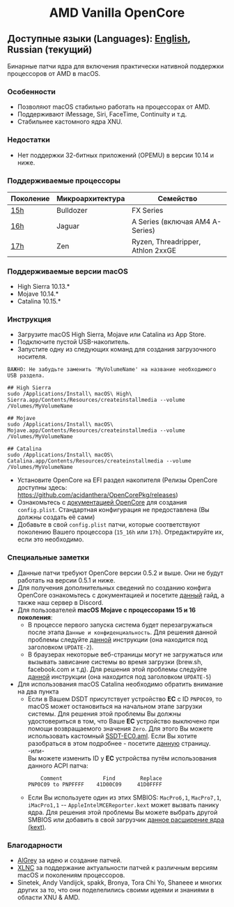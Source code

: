 <span align="center">
<h1>AMD Vanilla OpenCore</h1>
</span>

## Доступные языки (Languages): [English](../README.md), Russian (текущий)
Бинарные патчи ядра для включения практически нативной поддержки процессоров от AMD в macOS.

### Особенности
- Позволяют macOS стабильно работать на процессорах от AMD.
- Поддерживают iMessage, Siri, FaceTime, Continuity и т.д.
- Стабильнее кастомного ядра XNU.

### Недостатки
- Нет поддержки 32-битных приложений (OPEMU) в версии 10.14 и ниже.

### Поддерживаемые процессоры
| Поколение | Микроархитектура | Семейство |
|--------|---------|----------|
|   [15h](https://github.com/AMD-OSX/AMD_Vanilla/tree/opencore/15h_16h)  | Bulldozer | FX Series|
|   [16h](https://github.com/AMD-OSX/AMD_Vanilla/tree/opencore/15h_16h)  | Jaguar | A Series (включая AM4 A-Series) |
|   [17h](https://github.com/AMD-OSX/AMD_Vanilla/tree/opencore/17h) | Zen | Ryzen, Threadripper, Athlon 2xxGE | <br />

### Поддерживаемые версии macOS
- High Sierra 10.13.*
- Mojave 10.14.*
- Catalina 10.15.*

### Инструкция
- Загрузите macOS High Sierra, Mojave или Catalina из App Store.
- Подключите пустой USB-накопитель.
- Запустите одну из следующих команд для создания загрузочного носителя.
```
ВАЖНО: Не забудьте заменить 'MyVolumeName' на название необходимого USB раздела.

## High Sierra
sudo /Applications/Install\ macOS\ High\ Sierra.app/Contents/Resources/createinstallmedia --volume /Volumes/MyVolumeName

## Mojave
sudo /Applications/Install\ macOS\ Mojave.app/Contents/Resources/createinstallmedia --volume /Volumes/MyVolumeName

## Catalina
sudo /Applications/Install\ macOS\ Catalina.app/Contents/Resources/createinstallmedia --volume /Volumes/MyVolumeName
```
- Установите OpenCore на EFI раздел накопителя (Релизы OpenCore доступны здесь: https://github.com/acidanthera/OpenCorePkg/releases)
- Ознакомьтесь с [документацией OpenCore](https://github.com/acidanthera/OpenCorePkg/blob/master/Docs/Configuration.pdf) для создания `config.plist`. Стандартная конфигурация не предоставлена (Вы должны создать её сами)
- Добавьте в свой `config.plist` патчи, которые соответствуют поколению Вашего процессора (`15_16h` или `17h`). Отредактируйте их, если это необходимо.

### Специальные заметки
- Данные патчи требуют OpenCore версии 0.5.2 и выше. Они не будут работать на версии 0.5.1 и ниже.
- Для получения дополнительных сведений по созданию конфига OpenCore ознакомьтесь с документацией и посетите [данный](https://khronokernel-2.gitbook.io/opencore-vanilla-desktop-guide/) гайд, а также наш сервер в Discord.
- Для пользователей **macOS Mojave c процессорами 15 и 16 поколения**:
  - В процессе первого запуска система  будет перезагружаться после этапа `Данные и конфиденциальность`. Для решения данной проблемы следуйте [данной](https://www.insanelymac.com/forum/topic/335877-amd-mojave-kernel-development-and-testing/?do=findComment&comment=2658085) инструкции (она находится под заголовком `UPDATE-2`).
  - В браузерах некоторые веб-страницы могут не загружаться или вызывать зависание системы во время загрузки (brew.sh, facebook.com и т.д). Для решения этой проблемы следуйте [данной](https://www.insanelymac.com/forum/topic/335877-amd-mojave-kernel-development-and-testing/?do=findComment&comment=2661857) инструкции (она находится под заголовком `UPDATE-5`)
- Для использования macOS Catalina необходимо обратить внимание на два пункта
   - Если в Вашем DSDT присутствует устройство **EC** с ID `PNP0C09`, то macOS может остановиться на начальном этапе загрузки системы. Для решения этой проблемы Вы должны удостовериться в том, что Ваше **EC** устройство выключено при помощи возвращаемого значения `Zero`. Для этого Вы можете использовать кастомный [SSDT-EC0.aml](./Extra/SSDT-EC0.aml). Если Вы хотите разобраться в этом подробнее - посетите [данную](https://github.com/acidanthera/OpenCorePkg/blob/5e020bb06b33f12fa8b404cc3d1effaa5fbc00ea/Docs/AcpiSamples/SSDT-EC.dsl#L33) страницу.
    <br> -или- <br> Вы можете изменить ID у **EC** устройства путём использования данного ACPI патча:
      ```
          Comment             Find        Replace
      PNP0C09 to PNPFFFF    41D00C09     41D0FFFF
      ```
  - Если Вы используете один из этих SMBIOS: `MacPro6,1`, `MacPro7,1`, `iMacPro1,1` -- `AppleIntelMCEReporter.kext` может вызвать панику ядра. Для решения этой проблемы Вы можете выбрать другой SMBIOS или добавить в свой загрузчик [данное расширение ядра (kext)](./Extra).

### Благодарности
- [AlGrey](https://github.com/AlGreyy) за идею и создание патчей.
- [XLNC](https://github.com/XLNCs) за поддержание актуальности патчей к различным версиям macOS и поколениям процессоров.
- Sinetek, Andy Vandijck, spakk, Bronya, Tora Chi Yo, Shaneee и многих других за то, что они поделелились своими идеями и знаниями в области XNU & AMD.
